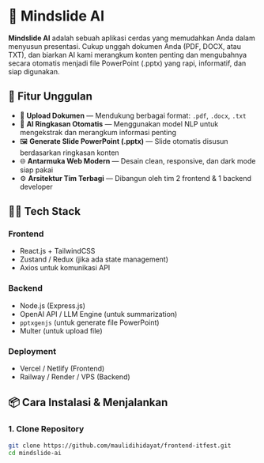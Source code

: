 # 🧠 Mindslide AI

**Mindslide AI** adalah sebuah aplikasi cerdas yang memudahkan Anda dalam menyusun presentasi. Cukup unggah dokumen Anda (PDF, DOCX, atau TXT), dan biarkan AI kami merangkum konten penting dan mengubahnya secara otomatis menjadi file PowerPoint (.pptx) yang rapi, informatif, dan siap digunakan.

## 🚀 Fitur Unggulan

- 📄 **Upload Dokumen** — Mendukung berbagai format: `.pdf`, `.docx`, `.txt`
- 🧠 **AI Ringkasan Otomatis** — Menggunakan model NLP untuk mengekstrak dan merangkum informasi penting
- 🖼️ **Generate Slide PowerPoint (.pptx)** — Slide otomatis disusun berdasarkan ringkasan konten
- 🌐 **Antarmuka Web Modern** — Desain clean, responsive, dan dark mode siap pakai
- ⚙️ **Arsitektur Tim Terbagi** — Dibangun oleh tim 2 frontend & 1 backend developer

## 🧑‍💻 Tech Stack

### Frontend
- React.js + TailwindCSS
- Zustand / Redux (jika ada state management)
- Axios untuk komunikasi API

### Backend
- Node.js (Express.js)
- OpenAI API / LLM Engine (untuk summarization)
- `pptxgenjs` (untuk generate file PowerPoint)
- Multer (untuk upload file)

### Deployment
- Vercel / Netlify (Frontend)
- Railway / Render / VPS (Backend)

## 📦 Cara Instalasi & Menjalankan

### 1. Clone Repository

```bash
git clone https://github.com/maulidihidayat/frontend-itfest.git
cd mindslide-ai
